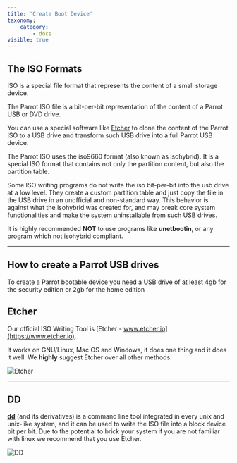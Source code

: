 ```yaml
---
title: 'Create Boot Device'
taxonomy:
    category:
        - docs
visible: true
---
```


## The ISO Formats

ISO is a special file format that represents the content of a small storage device.

The Parrot ISO file is a bit-per-bit representation of the content of a Parrot USB or DVD drive.

You can use a special software like [Etcher](https://www.etcher.io) to clone the content of the Parrot ISO to a USB drive and transform such USB drive into a full Parrot USB device.

The Parrot ISO uses the iso9660 format (also known as isohybrid). It is a special ISO format that contains not only the partition content, but also the partition table.

Some ISO writing programs do not write the iso bit-per-bit into the usb drive at a low level. They create a custom partition table and just copy the file in the USB drive in an unofficial and non-standard way. This behavior is against what the isohybrid was created for, and may break core system functionalities and make the system uninstallable from such USB drives.

It is highly recommended **NOT** to use programs like **unetbootin**, or any program which not isohybrid compliant.

---

## How to create a Parrot USB drives 

To create a Parrot bootable device you need a USB drive of at least 4gb for the security edition or 2gb for the home edition

## __Etcher__

Our official ISO Writing Tool is [Etcher - www.etcher.io](https://www.etcher.io).

It works on GNU/Linux, Mac OS and Windows, it does one thing and it does it well. We **highly** suggest Etcher over all other methods.

![Etcher](/img/etcher.png)

---

## __DD__

__[dd](https://en.wikipedia.org/wiki/Dd_(Unix))__ (and its derivatives) is a command line tool integrated in every unix and unix-like system, and it can be used to write the ISO file into a block device bit per bit. Due to the potential to brick your system if you are not familiar with linux we recommend that you use Etcher.


![DD](/img/dd.png)
